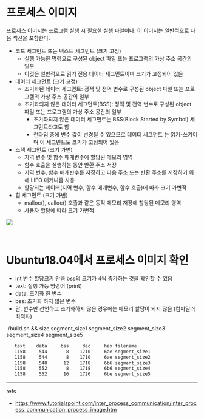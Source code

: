 # 프로세스 이미지
프로세스 이미지는 프로그램 실행 시 필요한 실행 파일이다. 이 이미지는 일반적으로 다음 섹션을 포함한다.
- 코드 세그먼트 또는 텍스트 세그먼트 (크기 고정)
    - 실행 가능한 명령으로 구성된 object 파일 또는 프로그램의 가상 주소 공간의 일부
    - 이것은 일반적으로 읽기 전용 데이터 세그먼트이며 크기가 고정되어 있음
- 데이터 세그먼트 (크기 고정)
    - 초기화된 데이터 세그먼트: 정적 및 전역 변수로 구성된 object 파일 또는 프로그램의 가상 주소 공간의 일부
    - 초기화되지 않은 데이터 세그먼트(BSS): 정적 및 전역 변수로 구성된 object 파일 또는 프로그램의 가상 주소 공간의 일부
        - 초기화되지 않은 데이터 세그먼트는 BSS(Block Started by Symbol) 세그먼트라고도 함
        - 런타임 중에 변수 값이 변경될 수 있으므로 데이터 세그먼트 는 읽기-쓰기이며 이 세그먼트도 크기가 고정되어 있음
- 스택 세그먼트 (크기 가변)
    - 지역 변수 및 함수 매개변수에 할당된 메모리 영역
    - 함수 호출을 실행하는 동안 반환 주소 저장 
    - 지역 변수, 함수 매개뱐수를 저장하고 다음 주소 또는 반환 주소를 저장하기 위해 LIFO 매커니즘 사용 
    - 할당되는 데이터(지역 변수, 함수 매개변수, 함수 호출)에 따라 크기 가변적 
- 힙 세그먼트 (크기 가변)
    - malloc(), calloc() 호출과 같은 동적 메모리 저장에 할당된 메모리 영역 
    - 사용자 할당에 따라 크기 가변적 


![](https://www.tutorialspoint.com/inter_process_communication/images/process_image.jpg)

<br>

# Ubuntu18.04에서 프로세스 이미지 확인
- int 변수 할당크기 만큼 bss의 크기가 4씩 증가하는 것을 확인할 수 있음
- text: 실행 가능 명령어 (print)
- data: 초기화 한 변수
- bss: 초기화 하지 않은 변수
- 단, 변수만 선언하고 초기화하지 않은 경우에는 메모리 할당이 되지 않음 (컴파일러 최적화)

./build.sh && size segment_size1 segment_size2 segment_size3 segment_size4 segment_size5
```zsh
   text	   data	    bss	    dec	    hex	filename
   1158	    544	      8	   1710	    6ae	segment_size1
   1158	    544	      8	   1710	    6ae	segment_size2
   1158	    548	     12	   1718	    6b6	segment_size3
   1158	    552	      8	   1718	    6b6	segment_size4
   1158	    552	     16	   1726	    6be	segment_size5
```


---
refs 
- https://www.tutorialspoint.com/inter_process_communication/inter_process_communication_process_image.htm